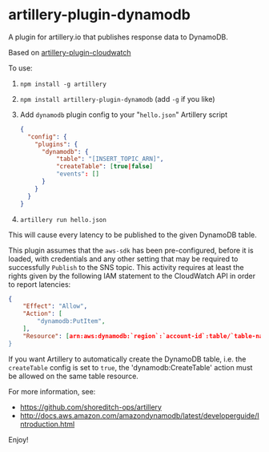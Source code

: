 # artillery-plugin-dynamodb
A plugin for artillery.io that publishes response data to DynamoDB.

Based on [artillery-plugin-cloudwatch](https://github.com/Nordstrom/artillery-plugin-cloudwatch)

To use:

1. `npm install -g artillery`
2. `npm install artillery-plugin-dynamodb` (add `-g` if you like)
3. Add `dynamodb` plugin config to your "`hello.json`" Artillery script

    ```json
    {
      "config": {
        "plugins": {
          "dynamodb": {
              "table": "[INSERT_TOPIC_ARN]",
              "createTable": [true|false]
              "events": []
          }
        }
      }
    }
    ```

4. `artillery run hello.json`

This will cause every latency to be published to the given DynamoDB table.

This plugin assumes that the `aws-sdk` has been pre-configured, before it is loaded, with credentials and any other
setting that may be required to successfully `Publish` to the SNS topic.  This activity
requires at least the rights given by the following IAM statement to the CloudWatch API in order to report latencies:

```json
{
    "Effect": "Allow",
    "Action": [
        "dynamodb:PutItem",
    ],
    "Resource": [arn:aws:dynamodb:`region`:`account-id`:table/`table-name`"]
}
```

If you want Artillery to automatically create the DynamoDB table, i.e. the `createTable` config is set to `true`, the 'dynamodb:CreateTable' action must be allowed on the same table resource.

For more information, see:

* https://github.com/shoreditch-ops/artillery
* http://docs.aws.amazon.com/amazondynamodb/latest/developerguide/Introduction.html

Enjoy!
